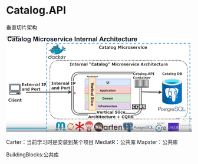 # Catalog.API

垂直切片架构

![alt text](../../../images/dotnet/EShopMicroservices/CatalogMicroserviceInternalArchitceture.png)

Carter：当前学习时是安装到某个项目
MediatR：公共库
Mapster：公共库

BuildingBlocks:公共库
